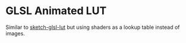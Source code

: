 GLSL Animated LUT
===================

Similar to [sketch-glsl-lut](https://github.com/andyinabox/sketch-glsl-lut) but using shaders as a lookup table instead of images.